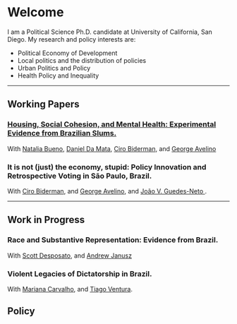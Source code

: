 # Welcome

I am a Political Science Ph.D. candidate at University of California, San Diego. 
My research and policy interests are:

-	Political Economy of Development
-	Local politics and the distribution of policies
-	Urban Politics and Policy
-	Health Policy and Inequality



<hr>

## Working Papers

<h3><a href="assets/papers/Health_TETO.pdf"> Housing, Social Cohesion, and Mental Health: Experimental Evidence from Brazilian Slums.</a></h3>
With <a href="https://nataliabueno.github.io/">Natalia Bueno</a>, <a href="https://sites.google.com/site/danielddamata/home">Daniel Da Mata</a>, <a href="https://eaesp.fgv.br/pessoa/ciro-biderman">Ciro Biderman</a>, and <a href="https://eaesp.fgv.br/pessoa/george-avelino-filho">George Avelino</a>

<h3> It is not (just) the economy, stupid: Policy Innovation and Retrospective Voting in São Paulo, Brazil. </h3>
With <a href="https://eaesp.fgv.br/pessoa/ciro-biderman">Ciro Biderman</a>, and <a href="https://eaesp.fgv.br/pessoa/george-avelino-filho">George Avelino</a>, and <a href="https://joaoguedesneto.github.io/"> João V. Guedes-Neto </a>.


<hr>

## Work in Progress

<h3> Race and Substantive Representation: Evidence from Brazil. </h3> 
With <a href="https://desposato.org/">Scott Desposato</a>, and <a href="https://www.andrewjanusz.com/">Andrew Janusz </a> 

<h3>	Violent Legacies of Dictatorship in Brazil. </h3> 
With <a href="https://www.maricarvalho.com/">Mariana Carvalho</a>, and <a href="https://www.venturatiago.com/">Tiago Ventura</a>.

## Policy 

